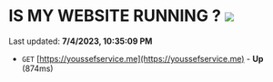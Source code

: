 # IS MY WEBSITE RUNNING ? [![](https://img.shields.io/static/v1?label=Sponsor&message=%E2%9D%A4&logo=GitHub&color=%23fe8e86)](https://github.com/sponsors/<username>)

Last updated: **7/4/2023, 10:35:09 PM**

- `GET` [https://youssefservice.me](https://youssefservice.me) - **Up** (874ms)
